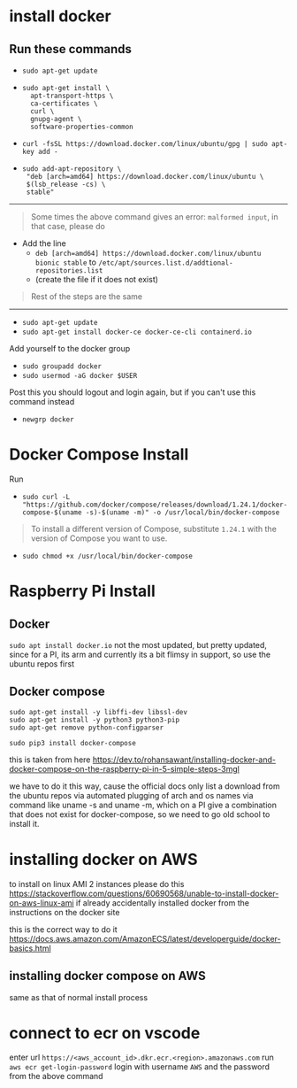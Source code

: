 # install docker

## Run these commands

- `sudo apt-get update`
- ```
  sudo apt-get install \
    apt-transport-https \
    ca-certificates \
    curl \
    gnupg-agent \
    software-properties-common
    ```
- `curl -fsSL https://download.docker.com/linux/ubuntu/gpg | sudo apt-key add -`

- ```
  sudo add-apt-repository \
   "deb [arch=amd64] https://download.docker.com/linux/ubuntu \
   $(lsb_release -cs) \
   stable"
   ```

---
> Some times the above command gives an error: `malformed input`,
>  in that case, please do

- Add the line 
  - `deb [arch=amd64] https://download.docker.com/linux/ubuntu bionic stable` to `/etc/apt/sources.list.d/addtional-repositories.list`
  - (create the file if it does not exist)

> Rest of the steps are the same

---

- `sudo apt-get update`
- `sudo apt-get install docker-ce docker-ce-cli containerd.io`

Add yourself to the docker group

- `sudo groupadd docker`
- `sudo usermod -aG docker $USER`

Post this you should logout and login again, but if you can't use this command instead

- `newgrp docker`

# Docker Compose Install

Run
- `sudo curl -L "https://github.com/docker/compose/releases/download/1.24.1/docker-compose-$(uname -s)-$(uname -m)" -o /usr/local/bin/docker-compose` 

> To install a different version of Compose, substitute `1.24.1` with the version of Compose you want to use.

- `sudo chmod +x /usr/local/bin/docker-compose`



# Raspberry Pi Install


## Docker

`sudo apt install docker.io` 
not the most updated, but pretty updated, since for a PI, its arm and currently its a bit flimsy in support, so use the ubuntu repos first

## Docker compose 

```
sudo apt-get install -y libffi-dev libssl-dev
sudo apt-get install -y python3 python3-pip
sudo apt-get remove python-configparser

sudo pip3 install docker-compose
```

this is taken from here https://dev.to/rohansawant/installing-docker-and-docker-compose-on-the-raspberry-pi-in-5-simple-steps-3mgl


we have to do it this way, cause the official docs only list a download from the ubuntu repos via automated plugging of arch and os names via command like uname -s and uname -m, which on a PI give a combination that does not exist for docker-compose, so we need to go old school to install it.

# installing docker on AWS

to install on linux AMI 2 instances please do this
https://stackoverflow.com/questions/60690568/unable-to-install-docker-on-aws-linux-ami
if already accidentally installed docker from the instructions on the docker site

this is the correct way to do it  
https://docs.aws.amazon.com/AmazonECS/latest/developerguide/docker-basics.html

## installing docker compose on AWS

same as that of normal install process

# connect to ecr on vscode

enter url `https://<aws_account_id>.dkr.ecr.<region>.amazonaws.com`
run `aws ecr get-login-password`
login with username `AWS` and the password from the above command